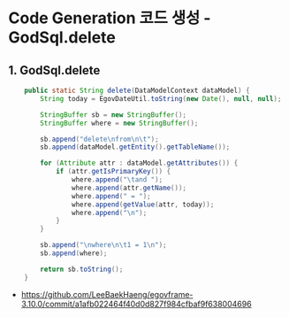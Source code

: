 # Code Generation 코드 생성 - GodSql.delete

## 1. GodSql.delete

```java
	public static String delete(DataModelContext dataModel) {
		String today = EgovDateUtil.toString(new Date(), null, null);

		StringBuffer sb = new StringBuffer();
		StringBuffer where = new StringBuffer();

		sb.append("delete\nfrom\n\t");
		sb.append(dataModel.getEntity().getTableName());

		for (Attribute attr : dataModel.getAttributes()) {
			if (attr.getIsPrimaryKey()) {
				where.append("\tand ");
				where.append(attr.getName());
				where.append(" = ");
				where.append(getValue(attr, today));
				where.append("\n");
			}
		}

		sb.append("\nwhere\n\t1 = 1\n");
		sb.append(where);

		return sb.toString();
	}
```
- https://github.com/LeeBaekHaeng/egovframe-3.10.0/commit/a1afb022464f40d0d827f984cfbaf9f638004696
